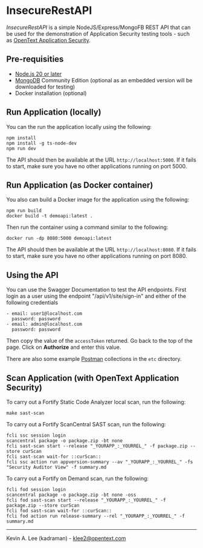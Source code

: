 # InsecureRestAPI

_InsecureRestAPI_ is a simple NodeJS/Express/MongoFB REST API that can be used for the demonstration of Application Security testing tools - such as [OpenText Application Security](https://www.opentext.com/products/application-security).

Pre-requisities
---------------

 - [Node.js 20 or later](https://nodejs.org/en/download)
 - [MongoDB](https://www.mongodb.com/) Community Edition (optional as an embedded version will be downloaded for testing)
 - Docker installation (optional)

Run Application (locally)
-------------------------

You can the run the application locally using the following:


```
npm install
npm install -g ts-node-dev
npm run dev
```

The API should then be available at the URL `http://localhost:5000`. If it fails to start,
make sure you have no other applications running on port 5000. 

Run Application (as Docker container)
-------------------------------------

You also can build a Docker image for the application using the following:

```
npm run build
docker build -t demoapi:latest .
```

Then run the container using a command similar to the following:

```
docker run -dp 8080:5000 demoapi:latest
```

The API should then be available at the URL `http://localhost:8080`. If it fails to start,
make sure you have no other applications running on port 8080.

Using the API
-------------

You can use the Swagger Documentation to test the API endpoints.
First login as a user using the endpoint "/api/v1/site/sign-in" and either of the following credentials

    - email: user1@localhost.com
      password: password
    - email: admin@localhost.com
      password: password

Then copy the value of the `accessToken` returned. Go back to the top of the page. Click on **Authorize**
and enter this value.

There are also some example [Postman](https://www.postman.com/downloads/) collections in the `etc` directory.

Scan Application (with OpenText Application Security)
-----------------------------------------------------

To carry out a Fortify Static Code Analyzer local scan, run the following:

```
make sast-scan
```

To carry out a Fortify ScanCentral SAST scan, run the following:

```
fcli ssc session login
scancentral package -o package.zip -bt none
fcli sast-scan start --release "_YOURAPP_:_YOURREL_" -f package.zip --store curScan
fcli sast-scan wait-for ::curScan::
fcli ssc action run appversion-summary --av "_YOURAPP_:_YOURREL_" -fs "Security Auditor View" -f summary.md
```

To carry out a Fortify on Demand scan, run the following:

```
fcli fod session login
scancentral package -o package.zip -bt none -oss
fcli fod sast-scan start --release "_YOURAPP_:_YOURREL_" -f package.zip --store curScan
fcli fod sast-scan wait-for ::curScan::
fcli fod action run release-summary --rel "_YOURAPP_:_YOURREL_" -f summary.md
```

---

Kevin A. Lee (kadraman) - klee2@opentext.com
